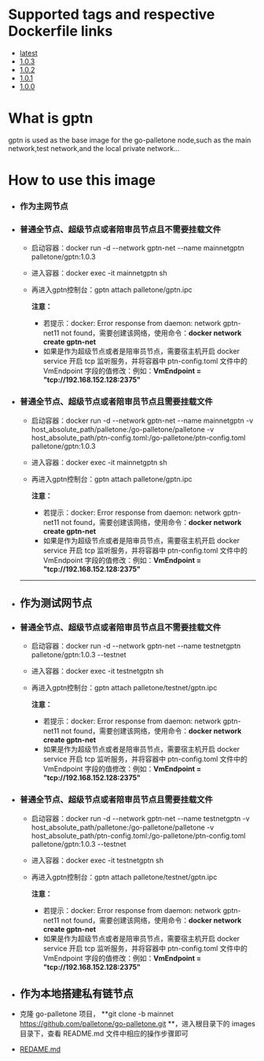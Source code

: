 # Supported tags and respective Dockerfile links

- [latest](https://github.com/palletone/go-palletone/blob/master/images/node/Dockerfile)
- [1.0.3](https://github.com/palletone/go-palletone/blob/master/images/node/Dockerfile)
- [1.0.2](https://github.com/palletone/go-palletone/blob/master/images/node/Dockerfile)
- [1.0.1](https://github.com/palletone/go-palletone/blob/master/images/node/Dockerfile)
- [1.0.0](https://github.com/palletone/go-palletone/blob/master/images/node/Dockerfile)

# What is gptn

gptn is used as the base image for the go-palletone node,such as the main network,test network,and the local private network...    

# How to use this image

- ### 作为主网节点

- ### 普通全节点、超级节点或者陪审员节点且不需要挂载文件

  - 启动容器：docker run -d --network gptn-net --name mainnetgptn palletone/gptn:1.0.3

  - 进入容器：docker exec -it mainnetgptn sh

  - 再进入gptn控制台：gptn attach palletone/gptn.ipc

    **注意：**

    - 若提示：docker: Error response from daemon: network gptn-net11 not found，需要创建该网络，使用命令：**docker network create gptn-net**
    - 如果是作为超级节点或者是陪审员节点，需要宿主机开启 docker service 开启 tcp 监听服务，并将容器中 ptn-config.toml 文件中的 VmEndpoint 字段的值修改：例如：**VmEndpoint = "tcp://192.168.152.128:2375"**

- ### 普通全节点、超级节点或者陪审员节点且需要挂载文件

  - 启动容器：docker run -d --network gptn-net --name mainnetgptn -v host_absolute_path/palletone:/go-palletone/palletone -v host_absolute_path/ptn-config.toml:/go-palletone/ptn-config.toml palletone/gptn:1.0.3

  - 进入容器：docker exec -it mainnetgptn sh

  - 再进入gptn控制台：gptn attach palletone/gptn.ipc    

    **注意：**

    - 若提示：docker: Error response from daemon: network gptn-net11 not found，需要创建该网络，使用命令：**docker network create gptn-net**
    - 如果是作为超级节点或者是陪审员节点，需要宿主机开启 docker service 开启 tcp 监听服务，并将容器中 ptn-config.toml 文件中的 VmEndpoint 字段的值修改：例如：**VmEndpoint = "tcp://192.168.152.128:2375"**

  ------

- ## 作为测试网节点

- ### 普通全节点、超级节点或者陪审员节点且不需要挂载文件

  - 启动容器：docker run -d --network gptn-net --name testnetgptn palletone/gptn:1.0.3 --testnet

  - 进入容器：docker exec -it testnetgptn sh

  - 再进入gptn控制台：gptn attach palletone/testnet/gptn.ipc

    **注意：**

    - 若提示：docker: Error response from daemon: network gptn-net11 not found，需要创建该网络，使用命令：**docker network create gptn-net**
    - 如果是作为超级节点或者是陪审员节点，需要宿主机开启 docker service 开启 tcp 监听服务，并将容器中 ptn-config.toml 文件中的 VmEndpoint 字段的值修改：例如：**VmEndpoint = "tcp://192.168.152.128:2375"**

- ### 普通全节点、超级节点或者陪审员节点且需要挂载文件

  - 启动容器：docker run -d --network gptn-net --name testnetgptn  -v host_absolute_path/palletone:/go-palletone/palletone -v host_absolute_path/ptn-config.toml:/go-palletone/ptn-config.toml palletone/gptn:1.0.3 --testnet

  - 进入容器：docker exec -it testnetgptn sh

  - 再进入gptn控制台：gptn attach palletone/testnet/gptn.ipc

    **注意：**

    - 若提示：docker: Error response from daemon: network gptn-net11 not found，需要创建该网络，使用命令：**docker network create gptn-net**
    - 如果是作为超级节点或者是陪审员节点，需要宿主机开启 docker service 开启 tcp 监听服务，并将容器中 ptn-config.toml 文件中的 VmEndpoint 字段的值修改：例如：**VmEndpoint = "tcp://192.168.152.128:2375"**

- ## 作为本地搭建私有链节点

- 克隆 go-palletone 项目， **git clone -b mainnet https://github.com/palletone/go-palletone.git **，进入根目录下的 images 目录下，查看 README.md 文件中相应的操作步骤即可

- [REDAME.md](https://github.com/palletone/go-palletone/tree/master/images)
